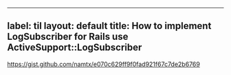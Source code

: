 
---
label: til
layout: default
title: How to implement LogSubscriber for Rails use ActiveSupport::LogSubscriber
---
https://gist.github.com/namtx/e070c629ff9f0fad921f67c7de2b6769

